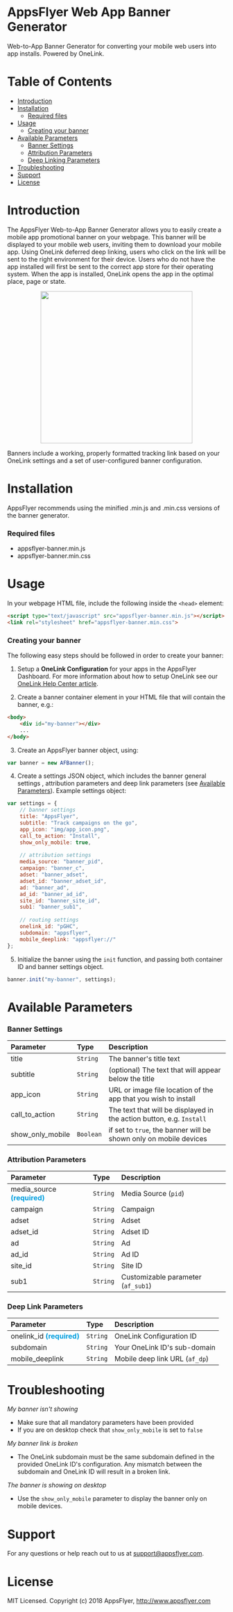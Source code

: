AppsFlyer Web App Banner Generator
==================================

Web-to-App Banner Generator for converting your mobile web users into app installs. Powered by OneLink.

# Table of Contents
- [Introduction](#introduction)
- [Installation](#installation)
    - [Required files](#required-files)
- [Usage](#usage)
    - [Creating your banner](#creating-your-banner)
- [Available Parameters](#available-parameters)
    - [Banner Settings](#banner-settings)
    - [Attribution Parameters](#attribution-parameters)
    - [Deep Linking Parameters](#deep-linking-parameters)
- [Troubleshooting](#troubleshooting)
- [Support](#support)
- [License](#license)

# Introduction
The AppsFlyer Web-to-App Banner Generator allows you to easily create a mobile app promotional banner on your webpage. This banner will be displayed to your mobile web users, inviting them to download your mobile app. Using OneLink deferred deep linking, users who click on the link will be sent to the right environment for their device. Users who do not have the app installed will first be sent to the correct app store for their operating system. When the app is installed, OneLink opens the app in the optimal place, page or state.

<p align="center">
  <img src="img/sample.png" width="350"/> 
</p>

Banners include a working, properly formatted tracking link based on your OneLink settings and a set of user-configured banner configuration.


# Installation
AppsFlyer recommends using the minified .min.js and .min.css versions of the banner generator.

### Required files
* appsflyer-banner.min.js
* appsflyer-banner.min.css


# Usage
In your webpage HTML file, include the following inside the `<head>` element:
```html
<script type="text/javascript" src="appsflyer-banner.min.js"></script>
<link rel="stylesheet" href="appsflyer-banner.min.css">
```

### Creating your banner
The following easy steps should be followed in order to create your banner:

1. Setup a **OneLink Configuration** for your apps in the AppsFlyer Dashboard. For more information about how to setup OneLink see our <a href="https://support.appsflyer.com/hc/en-us/articles/207032246-OneLink-Basic-Setup-Guide" target="_blank">OneLink Help Center article</a>.

2. Create a banner container element in your HTML file that will contain the banner, e.g.:
```html
<body>
    <div id="my-banner"></div>
    ...
</body>
```

3. Create an AppsFlyer banner object, using:
```js
var banner = new AFBanner();
```

4. Create a settings JSON object, which includes the banner general settings , attribution parameters and deep link parameters (see [Available Parameters](#available-parameters)). Example settings object:
```js
var settings = {
    // banner settings
    title: "AppsFlyer",
    subtitle: "Track campaigns on the go",
    app_icon: "img/app_icon.png",
    call_to_action: "Install",
    show_only_mobile: true,
    
    // attribution settings
    media_source: "banner_pid",
    campaign: "banner_c",
    adset: "banner_adset",
    adset_id: "banner_adset_id",
    ad: "banner_ad",
    ad_id: "banner_ad_id",
    site_id: "banner_site_id",
    sub1: "banner_sub1",
    
    // routing settings
    onelink_id: "pGHC",
    subdomain: "appsflyer",
    mobile_deeplink: "appsflyer://"
};
```

5. Initialize the banner using the `init` function, and passing both container ID and banner settings object.
```js
banner.init("my-banner", settings);
``` 


# Available Parameters

### Banner Settings
| Parameter | Type | Description |
|:---|:---|:---|
| title | `String` | The banner's title text |
| subtitle | `String` | (optional) The text that will appear below the title |
| app_icon | `String` | URL or image file location of the app that you wish to install |
| call_to_action | `String` | The text that will be displayed in the action button, e.g. `Install` |
| show_only_mobile | `Boolean` | if set to `true`, the banner will be shown only on mobile devices |


### Attribution Parameters
| Parameter | Type | Description |
|:---|:---|:---|
| media_source <span style="color:#009fdf">**(required)**</span> | `String` | Media Source (`pid`)|
| campaign | `String` | Campaign |
| adset | `String` | Adset |
| adset_id | `String` | Adset ID |
| ad | `String` | Ad |
| ad_id | `String` | Ad ID |
| site_id | `String` | Site ID |
| sub1 | `String` | Customizable parameter (`af_sub1`) |


### Deep Link Parameters
| Parameter | Type | Description |
|:---|:---|:---|
| onelink_id <span style="color:#009fdf">**(required)**</span>| `String` | OneLink Configuration ID |
| subdomain | `String` | Your OneLink ID's sub-domain |
| mobile_deeplink | `String` | Mobile deep link URL (`af_dp`) |


# Troubleshooting
*My banner isn't showing*
* Make sure that all mandatory parameters have been provided
* If you are on desktop check that `show_only_mobile` is set to `false`

*My banner link is broken*
* The OneLink subdomain must be the same subdomain defined in the provided OneLink ID's configuration.  Any mismatch between the subdomain and OneLink ID will result in a broken link.

*The banner is showing on desktop*
* Use the `show_only_mobile` parameter to display the banner only on mobile devices.


# Support
For any questions or help reach out to us at [support@appsflyer.com](support@appsflyer.com).


# License
MIT Licensed. Copyright (c) 2018 AppsFlyer, <a href="http://www.appsflyer.com" target="_blank">http://www.appsflyer.com</a>